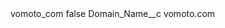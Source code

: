 <?xml version="1.0" encoding="UTF-8"?>
<CustomMetadata xmlns="http://soap.sforce.com/2006/04/metadata" xmlns:xsi="http://www.w3.org/2001/XMLSchema-instance" xmlns:xsd="http://www.w3.org/2001/XMLSchema">
    <label>vomoto_com</label>
    <protected>false</protected>
    <values>
        <field>Domain_Name__c</field>
        <value xsi:type="xsd:string">vomoto.com</value>
    </values>
</CustomMetadata>
